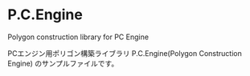 # P.C.Engine
Polygon construction library for PC Engine

PCエンジン用ポリゴン構築ライブラリ P.C.Engine(Polygon Construction Engine) のサンプルファイルです。
